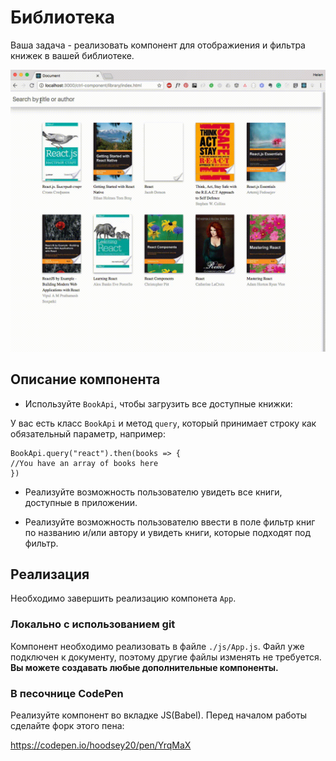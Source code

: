 Библиотека
===

Ваша задача - реализовать компонент для отображиения и фильтра книжек в вашей библиотеке.

![picture-font](./library.gif)

## Описание компонента

- Используйте `BookApi`, чтобы загрузить все доступные книжки:

У вас есть класс `BookApi` и метод `query`, который принимает строку как обязательный параметр, например:

```
BookApi.query("react").then(books => {
//You have an array of books here
})
```

- Реализуйте возможность пользователю увидеть все книги, доступные в приложении.

- Реализуйте возможность пользователю ввести в поле фильтр книг по названию и/или автору и увидеть книги, которые подходят под фильтр.


## Реализация

Необходимо завершить реализацию компонета `App`.

### Локально с использованием git

Компонент необходимо реализовать в файле `./js/App.js`. Файл уже подключен к документу, поэтому другие файлы изменять не требуется.
**Вы можете создавать любые дополнительные компоненты.**

### В песочнице CodePen

Реализуйте компонент во вкладке JS(Babel). Перед началом работы сделайте форк этого пена:

https://codepen.io/hoodsey20/pen/YrqMaX
